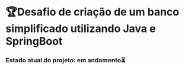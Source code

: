 #  🏆Desafio de criação de um banco simplificado utilizando Java e SpringBoot


### Estado atual do projeto: em andamento⏳
